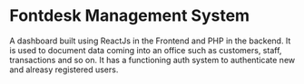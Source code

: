 # Fontdesk Management System
A dashboard built using ReactJs in the Frontend and PHP in the backend. It is used to document data coming into an office such as customers, staff, transactions and so on. It has a functioning auth system to authenticate new and alreasy registered users.

